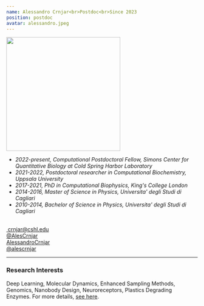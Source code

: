 ```yaml
---
name: Alessandro Crnjar<br>Postdoc<br>Since 2023
position: postdoc
avatar: alessandro.jpeg
---
```


<img width="300" src="{{site.baseurl}}/images/people/{{page.avatar}}" data-action="zoom">
<br>



- _2022-present, Computational Postdoctoral Fellow, Simons Center for Quantitative Biology at Cold Spring Harbor Laboratory_ <br>
- _2021-2022, Postdoctoral researcher in Computational Biochemistry, Uppsala University_ <br>
- _2017-2021, PhD in Computational Biophysics, King's College London_ <br>
- _2014-2016, Master of Science in Physics, Universita' degli Studi di Cagliari_ <br>
- _2010-2014, Bachelor of Science in Physics, Universita' degli Studi di Cagliari_ <br>
<br>
​
<a href="mailto:crnjar@cshl.edu"><i class="fa fa-envelope-o"></i> crnjar@cshl.edu</a><br>
<a href="https://twitter.com/AlesCrnjar"><i class="fa fa-twitter"></i> @AlesCrnjar </a><br>
<a href="https://it.linkedin.com/in/alessandro-crnjar-834394103/"><i class="fa fa-linkedin-square"></i> AlessandroCrnjar</a><br>
<a href="https://github.com/alescrnjar"><i class="fa fa-github"></i> @alescrnjar </a><br>

<hr>

### Research Interests

Deep Learning, Molecular Dynamics, Enhanced Sampling Methods, Genomics, Nanobody Design, Neuroreceptors, Plastics Degrading Enzymes. For more details, [see here](https://scholar.google.com/citations?user=ASvuZZAAAAAJ&hl=it).
<br>
<br>
<br>

&nbsp;
&nbsp;
&nbsp;
&nbsp;
&nbsp;
&nbsp;
&nbsp;
&nbsp;
&nbsp;
&nbsp;
&nbsp;
&nbsp;
&nbsp;
&nbsp;
&nbsp;
&nbsp;
&nbsp;
&nbsp;
&nbsp;
&nbsp;
&nbsp;
&nbsp;
&nbsp;
&nbsp;

